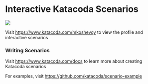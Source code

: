 # Interactive Katacoda Scenarios

[![](http://shields.katacoda.com/katacoda/mkoshevoy/count.svg)](https://www.katacoda.com/mkoshevoy "Get your profile on Katacoda.com")

Visit https://www.katacoda.com/mkoshevoy to view the profile and interactive scenarios

### Writing Scenarios
Visit https://www.katacoda.com/docs to learn more about creating Katacoda scenarios

For examples, visit https://github.com/katacoda/scenario-example
